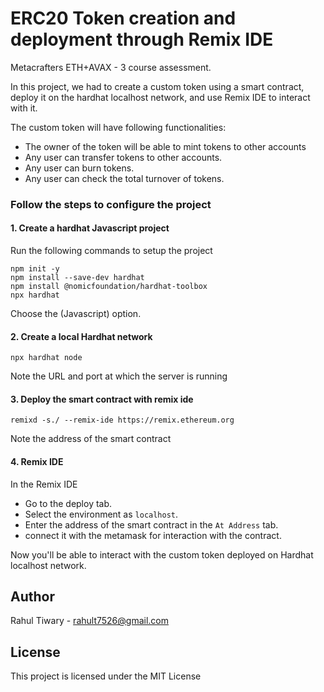 # ERC20 Token creation and deployment through Remix IDE

Metacrafters ETH+AVAX - 3 course assessment.

In this project, we had to create a custom token using a smart contract, deploy it on the hardhat localhost network, and use Remix IDE to interact with it.

The custom token will have following functionalities:
- The owner of the token will be able to mint tokens to other accounts
- Any user can transfer tokens to other accounts.
- Any user can burn tokens.
- Any user can check the total turnover of tokens.



### Follow the steps to configure the project

#### 1. Create a hardhat Javascript project

Run the following commands to setup the project

```
npm init -y
npm install --save-dev hardhat
npm install @nomicfoundation/hardhat-toolbox
npx hardhat
```

Choose the (Javascript) option.

#### 2. Create a local Hardhat network

```
npx hardhat node
```

Note the URL and port at which the server is running

#### 3. Deploy the smart contract with remix ide

```
remixd -s./ --remix-ide https://remix.ethereum.org
```

Note the address of the smart contract


#### 4. Remix IDE

In the Remix IDE
- Go to the deploy tab.
- Select the environment as `localhost`.
- Enter the address of the smart contract in the `At Address` tab.
- connect it with the metamask for interaction with the contract.

Now you'll be able to interact with the custom token deployed on Hardhat localhost network. 

## Author
Rahul Tiwary - rahult7526@gmail.com

## License
This project is licensed under the MIT License
